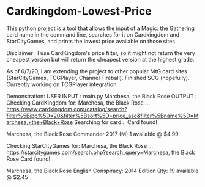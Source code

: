 # Cardkingdom-Lowest-Price
This python project is a tool that allows the input of a Magic: the Gathering card name in the command line, searches for it on Cardkingdom and StarCityGames, and prints the lowest price available on those sites

Disclaimer : I use CardKingdom's price filter, so it might not return the very cheapest version but will return the cheapest version at the highest grade.

As of 6/7/20, I am extending the project to other popular MtG card sites (StarCityGames, TCGPlayer, Channel Fireball). Finished SCG (hopefully). Currently working on TCGPlayer integration.


Demonstration:
  USER INPUT : main.py Marchesa, the Black Rose
  OUTPUT : 
  Checking CardKingdom for: Marchesa, the Black Rose ...
  https://www.cardkingdom.com/catalog/search?filter%5Bipp%5D=20&filter%5Bsort%5D=price_asc&filter%5Bname%5D=Marchesa,+the+Black+Rose
  Searching for card...
  Card found!

  Marchesa, the Black Rose
  Commander 2017 (M)
  1 available @ $4.99

  Checking StarCityGames for: Marchesa, the Black Rose ...
  https://starcitygames.com/search.php?search_query=Marchesa, the Black Rose
  Card found!

  Marchesa, the Black Rose
  English
  Conspiracy: 2014 Edition
  Qty: 19 available @ $2.45
